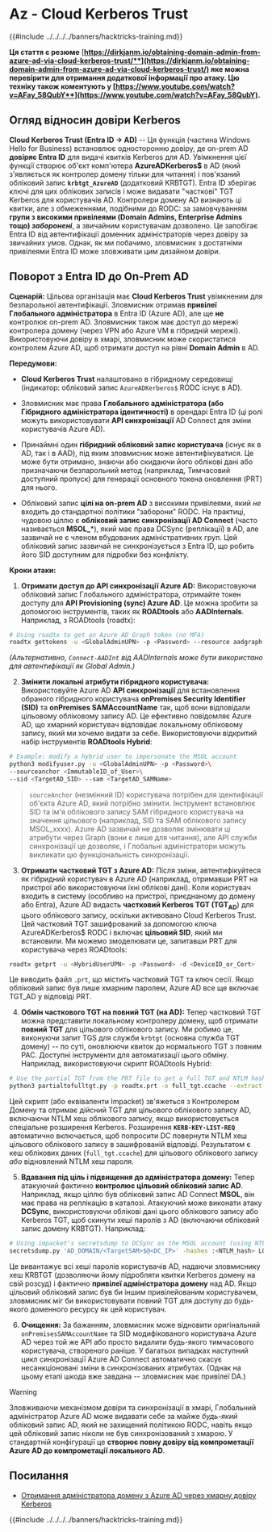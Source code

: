 # Az - Cloud Kerberos Trust

{{#include ../../../../banners/hacktricks-training.md}}

**Ця стаття є резюме** [**https://dirkjanm.io/obtaining-domain-admin-from-azure-ad-via-cloud-kerberos-trust/**](https://dirkjanm.io/obtaining-domain-admin-from-azure-ad-via-cloud-kerberos-trust/) **яке можна перевірити для отримання додаткової інформації про атаку. Цю техніку також коментують у** [**https://www.youtube.com/watch?v=AFay_58QubY**](https://www.youtube.com/watch?v=AFay_58QubY)**.**

## Огляд відносин довіри Kerberos

**Cloud Kerberos Trust (Entra ID -> AD)** -- Ця функція (частина Windows Hello for Business) встановлює односторонню довіру, де on-prem AD **довіряє Entra ID** для видачі квитків Kerberos для AD. Увімкнення цієї функції створює об'єкт комп'ютера **AzureADKerberos$** в AD (який з'являється як контролер домену тільки для читання) і пов'язаний обліковий запис **`krbtgt_AzureAD`** (додатковий KRBTGT). Entra ID зберігає ключі для цих облікових записів і може видавати "часткові" TGT Kerberos для користувачів AD. Контролери домену AD визнають ці квитки, але з обмеженнями, подібними до RODC: за замовчуванням **групи з високими привілеями (Domain Admins, Enterprise Admins тощо) *заборонені***, а звичайним користувачам дозволено. Це запобігає Entra ID від автентифікації доменних адміністраторів через довіру за звичайних умов. Однак, як ми побачимо, зловмисник з достатніми привілеями Entra ID може зловживати цим дизайном довіри.

## Поворот з Entra ID до On-Prem AD

**Сценарій:** Цільова організація має **Cloud Kerberos Trust** увімкненим для безпарольної автентифікації. Зловмисник отримав **привілеї Глобального адміністратора** в Entra ID (Azure AD), але ще **не** контролює on-prem AD. Зловмисник також має доступ до мережі контролера домену (через VPN або Azure VM в гібридній мережі). Використовуючи довіру в хмарі, зловмисник може скористатися контролем Azure AD, щоб отримати доступ на рівні **Domain Admin** в AD.

**Передумови:**

-   **Cloud Kerberos Trust** налаштовано в гібридному середовищі (індикатор: обліковий запис `AzureADKerberos$` RODC існує в AD).

-   Зловмисник має права **Глобального адміністратора (або Гібридного адміністратора ідентичності)** в орендарі Entra ID (ці ролі можуть використовувати **API синхронізації** AD Connect для зміни користувачів Azure AD).

-   Принаймні один **гібридний обліковий запис користувача** (існує як в AD, так і в AAD), під яким зловмисник може автентифікуватися. Це може бути отримано, знаючи або скидаючи його облікові дані або призначаючи безпарольний метод (наприклад, Тимчасовий доступний пропуск) для генерації основного токена оновлення (PRT) для нього.

-   Обліковий запис **цілі на on-prem AD** з високими привілеями, який *не* входить до стандартної політики "заборони" RODC. На практиці, чудовою ціллю є **обліковий запис синхронізації AD Connect** (часто називається **MSOL_***), який має права DCSync (реплікації) в AD, але зазвичай не є членом вбудованих адміністративних груп. Цей обліковий запис зазвичай не синхронізується з Entra ID, що робить його SID доступним для підробки без конфлікту.

**Кроки атаки:**

1.  **Отримати доступ до API синхронізації Azure AD:** Використовуючи обліковий запис Глобального адміністратора, отримайте токен доступу для **API Provisioning (sync) Azure AD**. Це можна зробити за допомогою інструментів, таких як **ROADtools** або **AADInternals**. Наприклад, з ROADtools (roadtx):
```bash
# Using roadtx to get an Azure AD Graph token (no MFA)
roadtx gettokens -u <GlobalAdminUPN> -p <Password> --resource aadgraph
```
*(Альтернативно, `Connect-AADInt` від AADInternals може бути використано для автентифікації як Global Admin.)*

2.  **Змінити локальні атрибути гібридного користувача:** Використовуйте Azure AD **API синхронізації** для встановлення обраного гібридного користувача **onPremises Security Identifier (SID)** та **onPremises SAMAccountName** так, щоб вони відповідали цільовому обліковому запису AD. Це ефективно повідомляє Azure AD, що хмарний користувач відповідає локальному обліковому запису, який ми хочемо видати за себе. Використовуючи відкритий набір інструментів **ROADtools Hybrid**:
```bash
# Example: modify a hybrid user to impersonate the MSOL account
python3 modifyuser.py -u <GlobalAdminUPN> -p <Password>\
--sourceanchor <ImmutableID_of_User>\
--sid <TargetAD_SID> --sam <TargetAD_SAMName>
```
> `sourceAnchor` (незмінний ID) користувача потрібен для ідентифікації об'єкта Azure AD, який потрібно змінити. Інструмент встановлює SID та ім'я облікового запису SAM гібридного користувача на значення цільового (наприклад, SID та SAM облікового запису MSOL_xxxx). Azure AD зазвичай не дозволяє змінювати ці атрибути через Graph (вони є лише для читання), але API служби синхронізації це дозволяє, і Глобальні адміністратори можуть викликати цю функціональність синхронізації.

3.  **Отримати частковий TGT з Azure AD:** Після зміни, автентифікуйтеся як гібридний користувач в Azure AD (наприклад, отримавши PRT на пристрої або використовуючи їхні облікові дані). Коли користувач входить в систему (особливо на пристрої, приєднаному до домену або Entra), Azure AD видасть **частковий Kerberos TGT (TGT**<sub>**AD**</sub>) для цього облікового запису, оскільки активовано Cloud Kerberos Trust. Цей частковий TGT зашифрований за допомогою ключа AzureADKerberos$ RODC і включає **цільовий SID**, який ми встановили. Ми можемо змоделювати це, запитавши PRT для користувача через ROADtools:
```bash
roadtx getprt -u <HybridUserUPN> -p <Password> -d <DeviceID_or_Cert>
```
Це виводить файл `.prt`, що містить частковий TGT та ключ сесії. Якщо обліковий запис був лише хмарним паролем, Azure AD все ще включає TGT_AD у відповіді PRT.

4.  **Обмін часткового TGT на повний TGT (на AD):** Тепер частковий TGT можна представити локальному контролеру домену, щоб отримати **повний TGT** для цільового облікового запису. Ми робимо це, виконуючи запит TGS для служби `krbtgt` (основна служба TGT домену) -- по суті, оновлюючи квиток до нормального TGT з повним PAC. Доступні інструменти для автоматизації цього обміну. Наприклад, використовуючи скрипт ROADtools Hybrid:
```bash
# Use the partial TGT from the PRT file to get a full TGT and NTLM hash
python3 partialtofulltgt.py -p roadtx.prt -o full_tgt.ccache --extract-hash
```
Цей скрипт (або еквіваленти Impacket) зв'яжеться з Контролером Домену та отримає дійсний TGT для цільового облікового запису AD, включаючи NTLM хеш облікового запису, якщо використовується спеціальне розширення Kerberos. Розширення **`KERB-KEY-LIST-REQ`** автоматично включається, щоб попросити DC повернути NTLM хеш цільового облікового запису в зашифрованій відповіді. Результатом є кеш облікових даних (`full_tgt.ccache`) для цільового облікового запису *або* відновлений NTLM хеш пароля.

5.  **Вдавання під ціль і підвищення до адміністратора домену:** Тепер атакуючий фактично **контролює цільовий обліковий запис AD**. Наприклад, якщо ціллю був обліковий запис AD Connect **MSOL**, він має права на реплікацію в каталозі. Атакуючий може виконати атаку **DCSync**, використовуючи облікові дані цього облікового запису або Kerberos TGT, щоб скинути хеші паролів з AD (включаючи обліковий запис домену KRBTGT). Наприклад:
```bash
# Using impacket's secretsdump to DCSync as the MSOL account (using NTLM hash)
secretsdump.py 'AD_DOMAIN/<TargetSAM>$@<DC_IP>' -hashes :<NTLM_hash> LOCAL
```
Це вивантажує всі хеші паролів користувачів AD, надаючи зловмиснику хеш KRBTGT (дозволяючи йому підробляти квитки Kerberos домену на свій розсуд) і фактично **привілеї адміністратора домену** над AD. Якщо цільовий обліковий запис був би іншим привілейованим користувачем, зловмисник міг би використовувати повний TGT для доступу до будь-якого доменного ресурсу як цей користувач.

6.  **Очищення:** За бажанням, зловмисник може відновити оригінальний `onPremisesSAMAccountName` та SID модифікованого користувача Azure AD через той же API або просто видалити будь-якого тимчасового користувача, створеного раніше. У багатьох випадках наступний цикл синхронізації Azure AD Connect автоматично скасує несанкціоновані зміни в синхронізованих атрибутах. (Однак на цьому етапі шкода вже завдана -- зловмисник має привілеї DA.)

> [!WARNING]
> Зловживаючи механізмом довіри та синхронізації в хмарі, Глобальний адміністратор Azure AD може видавати себе за майже *будь-який* обліковий запис AD, який не захищений політикою RODC, навіть якщо цей обліковий запис ніколи не був синхронізований з хмарою. У стандартній конфігурації це **створює повну довіру від компрометації Azure AD до компрометації локального AD**.


## Посилання

- [Отримання адміністратора домену з Azure AD через хмарну довіру Kerberos](https://dirkjanm.io/obtaining-domain-admin-from-azure-ad-via-cloud-kerberos-trust/)



{{#include ../../../../banners/hacktricks-training.md}}
